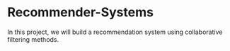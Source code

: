 # Recommender-Systems
In this project, we will build a recommendation system using collaborative filtering methods.
